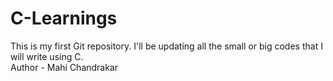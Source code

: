 # C-Learnings
This is my first Git repository. I'll be updating all the small or big codes that I will write using C.
<br>
Author - Mahi Chandrakar

